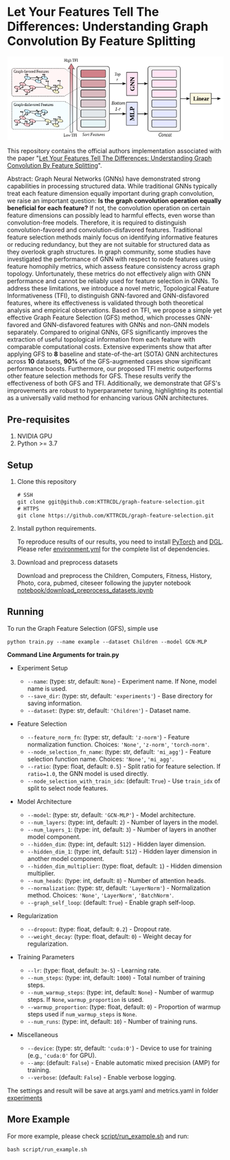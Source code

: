 # Let Your Features Tell The Differences: Understanding Graph Convolution By Feature Splitting

![Framework image](assets/framework.png)

This repository contains the official authors implementation associated with the paper "[Let Your Features Tell The Differences: Understanding Graph Convolution By Feature Splitting](https://openreview.net/forum?id=I9omfcWfMp)".

Abstract: Graph Neural Networks (GNNs) have demonstrated strong capabilities in processing structured data. While traditional GNNs typically treat each feature dimension equally important during graph convolution, we raise an important question: **Is the graph convolution operation equally beneficial for each feature?** If not, the convolution operation on certain feature dimensions can possibly lead to harmful effects, even worse than convolution-free models. Therefore, it is required to distinguish convolution-favored and convolution-disfavored features. Traditional feature selection methods mainly focus on identifying informative features or reducing redundancy, but they are not suitable for structured data as they overlook graph structures. In graph community, some studies have investigated the performance of GNN with respect to node features using feature homophily metrics, which assess feature consistency across graph topology. Unfortunately, these metrics do not effectively align with GNN performance and cannot be reliably used for feature selection in GNNs. To address these limitations, we introduce a novel metric, Topological Feature Informativeness (TFI), to distinguish GNN-favored and GNN-disfavored features, where its effectiveness is validated through both theoretical analysis and empirical observations. Based on TFI, we propose a simple yet effective Graph Feature Selection (GFS) method, which processes GNN-favored and GNN-disfavored features with GNNs and non-GNN models separately. Compared to original GNNs, GFS significantly improves the extraction of useful topological information from each feature with comparable computational costs. Extensive experiments show that after applying GFS to $\textbf{8}$ baseline and state-of-the-art (SOTA) GNN architectures across $\textbf{10}$ datasets, $\textbf{90\%}$ of the GFS-augmented cases show significant performance boosts. Furthermore, our proposed TFI metric outperforms other feature selection methods for GFS. These results verify the effectiveness of both GFS and TFI. Additionally, we demonstrate that GFS's improvements are robust to hyperparameter tuning, highlighting its potential as a universally valid method for enhancing various GNN architectures.

## Pre-requisites

1. NVIDIA GPU
2. Python >= 3.7

## Setup
1. Clone this repository
    ```shell
    # SSH
    git clone ggit@github.com:KTTRCDL/graph-feature-selection.git
    # HTTPS
    git clone https://github.com/KTTRCDL/graph-feature-selection.git
    ```
2. Install python requirements. 

    To reproduce results of our results, you need to install [PyTorch](https://pytorch.org/) and [DGL](https://www.dgl.ai/pages/start.html). Please refer [environment.yml](environment.yml) for the complete list of dependencies.
3. Download and preprocess datasets
    
    Download and preprocess the Children, Computers, Fitness, History, Photo, cora, pubmed, citeseer following the jupyter notebook [notebook/download_preprocess_datasets.ipynb](notebook/download_preprocess_datasets.ipynb)

## Running

To run the Graph Feature Selection (GFS), simple use
```shell
python train.py --name example --dataset Children --model GCN-MLP
```

<!-- <details>  -->
<summary><span style="font-weight: bold;">Command Line Arguments for train.py  <!-- (click to expand)  --></span></summary>

*  Experiment Setup
    - `--name`: (type: str, default: `None`) - Experiment name. If None, model name is used.
    - `--save_dir`: (type: str, default: `'experiments'`) - Base directory for saving information.
    - `--dataset`: (type: str, default: `'Children'`) - Dataset name.

* Feature Selection
    - `--feature_norm_fn`: (type: str, default: `'z-norm'`) - Feature normalization function. Choices: `'None'`, `'z-norm'`, `'torch-norm'`.
    - `--node_selection_fn_name`: (type: str, default: `'mi_agg'`) - Feature selection function name. Choices: `'None'`, `'mi_agg'`.
    - `--ratio`: (type: float, default: `0.5`) - Split ratio for feature selection. If `ratio=1.0`, the GNN model is used directly.
    - `--node_selection_with_train_idx`: (default: `True`) - Use `train_idx` of split to select node features.

* Model Architecture
    - `--model`: (type: str, default: `'GCN-MLP'`) - Model architecture.
    - `--num_layers`: (type: int, default: `2`) - Number of layers in the model.
    - `--num_layers_1`: (type: int, default: `3`) - Number of layers in another model component.
    - `--hidden_dim`: (type: int, default: `512`) - Hidden layer dimension.
    - `--hidden_dim_1`: (type: int, default: `512`) - Hidden layer dimension in another model component.
    - `--hidden_dim_multiplier`: (type: float, default: `1`) - Hidden dimension multiplier.
    - `--num_heads`: (type: int, default: `8`) - Number of attention heads.
    - `--normalization`: (type: str, default: `'LayerNorm'`) - Normalization method. Choices: `'None'`, `'LayerNorm'`, `'BatchNorm'`.
    - `--graph_self_loop`: (default: `True`) - Enable graph self-loop.

* Regularization
    - `--dropout`: (type: float, default: `0.2`) - Dropout rate.
    - `--weight_decay`: (type: float, default: `0`) - Weight decay for regularization.

* Training Parameters
    - `--lr`: (type: float, default: `3e-5`) - Learning rate.
    - `--num_steps`: (type: int, default: `1000`) - Total number of training steps.
    - `--num_warmup_steps`: (type: int, default: `None`) - Number of warmup steps. If `None`, `warmup_proportion` is used.
    - `--warmup_proportion`: (type: float, default: `0`) - Proportion of warmup steps used if `num_warmup_steps` is `None`.
    - `--num_runs`: (type: int, default: `10`) - Number of training runs.

* Miscellaneous
    - `--device`: (type: str, default: `'cuda:0'`) - Device to use for training (e.g., `'cuda:0'` for GPU).
    - `--amp`: (default: `False`) - Enable automatic mixed precision (AMP) for training.
    - `--verbose`: (default: `False`) - Enable verbose logging.

<!-- </details> -->

The settings and result will be save at args.yaml and metrics.yaml in folder [experiments](experiments)

## More Example

For more example, please check [script/run_example.sh](script/run_example.sh) and run:
```shell
bash script/run_example.sh
```
